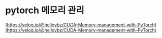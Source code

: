 # pytorch 메모리 관리

[https://velog.io/@helloybz/CUDA-Memory-management-with-PyTorch](https://velog.io/@helloybz/CUDA-Memory-management-with-PyTorch)
